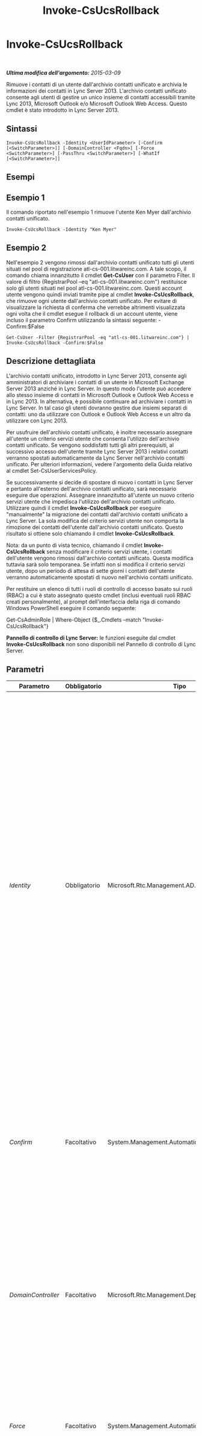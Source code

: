 ﻿---
title: Invoke-CsUcsRollback
TOCTitle: Invoke-CsUcsRollback
ms:assetid: 0aed0286-e552-4d47-93bc-3375cab48a03
ms:mtpsurl: https://technet.microsoft.com/it-it/library/JJ204661(v=OCS.15)
ms:contentKeyID: 49299635
ms.date: 08/24/2015
mtps_version: v=OCS.15
ms.translationtype: HT
---

# Invoke-CsUcsRollback

 

_**Ultima modifica dell'argomento:** 2015-03-09_

Rimuove i contatti di un utente dall'archivio contatti unificato e archivia le informazioni dei contatti in Lync Server 2013. L'archivio contatti unificato consente agli utenti di gestire un unico insieme di contatti accessibili tramite Lync 2013, Microsoft Outlook e/o Microsoft Outlook Web Access. Questo cmdlet è stato introdotto in Lync Server 2013.

## Sintassi

    Invoke-CsUcsRollback -Identity <UserIdParameter> [-Confirm [<SwitchParameter>]] [-DomainController <Fqdn>] [-Force <SwitchParameter>] [-PassThru <SwitchParameter>] [-WhatIf [<SwitchParameter>]]

## Esempi

## Esempio 1

Il comando riportato nell'esempio 1 rimuove l'utente Ken Myer dall'archivio contatti unificato.

    Invoke-CsUcsRollback -Identity "Ken Myer"

## Esempio 2

Nell'esempio 2 vengono rimossi dall'archivio contatti unificato tutti gli utenti situati nel pool di registrazione atl-cs-001.litwareinc.com. A tale scopo, il comando chiama innanzitutto il cmdlet **Get-CsUser** con il parametro Filter. Il valore di filtro {RegistrarPool –eq "atl-cs-001.litwareinc.com"} restituisce solo gli utenti situati nel pool atl-cs-001.litwareinc.com. Questi account utente vengono quindi inviati tramite pipe al cmdlet **Invoke-CsUcsRollback**, che rimuove ogni utente dall'archivio contatti unificato. Per evitare di visualizzare la richiesta di conferma che verrebbe altrimenti visualizzata ogni volta che il cmdlet esegue il rollback di un account utente, viene incluso il parametro Confirm utilizzando la sintassi seguente: -Confirm:$False

    Get-CsUser -Filter {RegistrarPool -eq "atl-cs-001.litwareinc.com"} | Invoke-CsUcsRollback -Confirm:$False

## Descrizione dettagliata

L'archivio contatti unificato, introdotto in Lync Server 2013, consente agli amministratori di archiviare i contatti di un utente in Microsoft Exchange Server 2013 anziché in Lync Server. In questo modo l'utente può accedere allo stesso insieme di contatti in Microsoft Outlook e Outlook Web Access e in Lync 2013. In alternativa, è possibile continuare ad archiviare i contatti in Lync Server. In tal caso gli utenti dovranno gestire due insiemi separati di contatti: uno da utilizzare con Outlook e Outlook Web Access e un altro da utilizzare con Lync 2013.

Per usufruire dell'archivio contatti unificato, è inoltre necessario assegnare all'utente un criterio servizi utente che consenta l'utilizzo dell'archivio contatti unificato. Se vengono soddisfatti tutti gli altri prerequisiti, al successivo accesso dell'utente tramite Lync Server 2013 i relativi contatti verranno spostati automaticamente da Lync Server nell'archivio contatti unificato. Per ulteriori informazioni, vedere l'argomento della Guida relativo al cmdlet Set-CsUserServicesPolicy.

Se successivamente si decide di spostare di nuovo i contatti in Lync Server e pertanto all'esterno dell'archivio contatti unificato, sarà necessario eseguire due operazioni. Assegnare innanzitutto all'utente un nuovo criterio servizi utente che impedisca l'utilizzo dell'archivio contatti unificato. Utilizzare quindi il cmdlet **Invoke-CsUcsRollback** per eseguire "manualmente" la migrazione dei contatti dall'archivio contatti unificato a Lync Server. La sola modifica del criterio servizi utente non comporta la rimozione dei contatti dell'utente dall'archivio contatti unificato. Questo risultato si ottiene solo chiamando il cmdlet **Invoke-CsUcsRollback**.

Nota: da un punto di vista tecnico, chiamando il cmdlet **Invoke-CsUcsRollback** senza modificare il criterio servizi utente, i contatti dell'utente vengono rimossi dall'archivio contatti unificato. Questa modifica tuttavia sarà solo temporanea. Se infatti non si modifica il criterio servizi utente, dopo un periodo di attesa di sette giorni i contatti dell'utente verranno automaticamente spostati di nuovo nell'archivio contatti unificato.

Per restituire un elenco di tutti i ruoli di controllo di accesso basato sui ruoli (RBAC) a cui è stato assegnato questo cmdlet (inclusi eventuali ruoli RBAC creati personalmente), al prompt dell'interfaccia della riga di comando Windows PowerShell eseguire il comando seguente:

Get-CsAdminRole | Where-Object {$\_.Cmdlets –match "Invoke-CsUcsRollback"}

**Pannello di controllo di Lync Server:** le funzioni eseguite dal cmdlet **Invoke-CsUcsRollback** non sono disponibili nel Pannello di controllo di Lync Server.

## Parametri


<table>
<colgroup>
<col style="width: 25%" />
<col style="width: 25%" />
<col style="width: 25%" />
<col style="width: 25%" />
</colgroup>
<thead>
<tr class="header">
<th>Parametro</th>
<th>Obbligatorio</th>
<th>Tipo</th>
<th>Descrizione</th>
</tr>
</thead>
<tbody>
<tr class="odd">
<td><p><em>Identity</em></p></td>
<td><p>Obbligatorio</p></td>
<td><p>Microsoft.Rtc.Management.AD.UserIdParameter</p></td>
<td><p>Indica l'identità dell'account utente di cui eseguire il rollback. Le identità utente vengono in genere specificate utilizzando uno dei quattro formati seguenti: 1) l'indirizzo SIP dell'utente, 2) il nome dell'entità utente (UPN), 3) il nome di dominio e il nome di accesso dell'utente nel formato dominio\accesso (ad esempio litwareinc\kenmyer) e 4) il nome visualizzato di Active Directory dell'utente (ad esempio Ken Myer).</p>
<p>È inoltre possibile fare riferimento all'account utente utilizzando il nome distinto dell'utente in Active Directory.</p>
<p>È possibile utilizzare il carattere jolly asterisco (*) quando si utilizza il nome visualizzato come identità utente. Ad esempio, l'identità &quot;* Smith&quot; restituisce tutti gli utenti il cui nome visualizzato termina con il valore stringa &quot; Smith&quot;.</p></td>
</tr>
<tr class="even">
<td><p><em>Confirm</em></p></td>
<td><p>Facoltativo</p></td>
<td><p>System.Management.Automation.SwitchParameter</p></td>
<td><p>Richiede la conferma prima di eseguire il comando. Per evitare di visualizzare una richiesta di conferma ogni volta che si esegue il rollback di un account utente, utilizzare la sintassi seguente:</p>
<p>-Confirm:$False</p></td>
</tr>
<tr class="odd">
<td><p><em>DomainController</em></p></td>
<td><p>Facoltativo</p></td>
<td><p>Microsoft.Rtc.Management.Deploy.Fqdn</p></td>
<td><p>Consente di eseguire la connessione al controller di dominio specificato per recuperare le informazioni sugli utenti. Per la connessione a un controller di dominio specifico, includere il parametro DomainController seguito dal nome computer, ad esempio atl-dc-001, o dal nome di dominio completo (FQDN), ad esempio atl-cd-001.litwareinc.com.</p></td>
</tr>
<tr class="even">
<td><p><em>Force</em></p></td>
<td><p>Facoltativo</p></td>
<td><p>System.Management.Automation.SwitchParameter</p></td>
<td><p>Evita la visualizzazione di eventuali messaggi di errore non grave che potrebbero essere generati nel corso dell'esecuzione del comando.</p></td>
</tr>
<tr class="odd">
<td><p><em>PassThru</em></p></td>
<td><p>Facoltativo</p></td>
<td><p>System.Management.Automation.SwitchParameter</p></td>
<td><p>Consente di passare tramite la pipeline un oggetto utente che rappresenta l'account utente da rimuovere dall'archivio contatti unificato. Per impostazione predefinita, il cmdlet <strong>Invoke-CsUcsRollback</strong> non passa oggetti tramite pipeline.</p></td>
</tr>
<tr class="even">
<td><p><em>WhatIf</em></p></td>
<td><p>Facoltativo</p></td>
<td><p>System.Management.Automation.SwitchParameter</p></td>
<td><p>Descrive ciò che accadrebbe se si eseguisse il comando, senza eseguirlo realmente.</p></td>
</tr>
</tbody>
</table>


## Tipi di input

Valore stringa oppure oggetto Microsoft.Rtc.Management.ADConnect.Schema.ADUser. Il cmdlet **Invoke-CsUcsRollback** accetta l'input da pipeline di valori stringa che rappresentano l'identità di un account utente. Il cmdlet accetta inoltre l'input da pipeline di oggetti utente.

## Tipi restituiti

Nessuno.

## Vedere anche

#### Ulteriori risorse

[New-CsUserServicesPolicy](new-csuserservicespolicy.md)  
[Set-CsUserServicesPolicy](set-csuserservicespolicy.md)  
[Test-CsUnifiedContactStore](test-csunifiedcontactstore.md)

